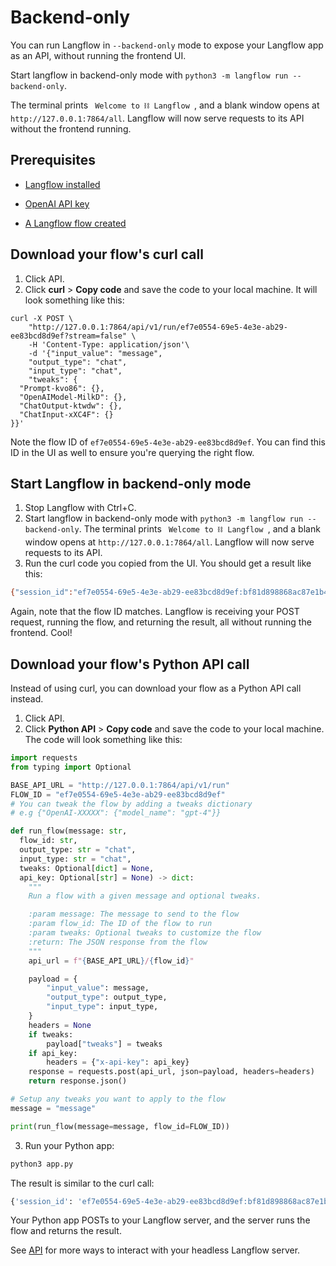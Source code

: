 # Backend-only
You can run Langflow in `--backend-only` mode to expose your Langflow app as an API, without running the frontend UI.

Start langflow in backend-only mode with `python3 -m langflow run --backend-only`.

The terminal prints `  Welcome to ⛓ Langflow  `, and a blank window opens at `http://127.0.0.1:7864/all`.
Langflow will now serve requests to its API without the frontend running.

## Prerequisites

* [Langflow installed](../getting-started/install-langflow.mdx)

* [OpenAI API key](https://platform.openai.com)

* [A Langflow flow created](../starter-projects/basic-prompting.mdx)

## Download your flow's curl call

1. Click API.
2. Click **curl** > **Copy code** and save the code to your local machine.
It will look something like this:
```curl
curl -X POST \
    "http://127.0.0.1:7864/api/v1/run/ef7e0554-69e5-4e3e-ab29-ee83bcd8d9ef?stream=false" \
    -H 'Content-Type: application/json'\
    -d '{"input_value": "message",
    "output_type": "chat",
    "input_type": "chat",
    "tweaks": {
  "Prompt-kvo86": {},
  "OpenAIModel-MilkD": {},
  "ChatOutput-ktwdw": {},
  "ChatInput-xXC4F": {}
}}'
```
Note the flow ID of `ef7e0554-69e5-4e3e-ab29-ee83bcd8d9ef`. You can find this ID in the UI as well to ensure you're querying the right flow.

## Start Langflow in backend-only mode

1. Stop Langflow with Ctrl+C.
2. Start langflow in backend-only mode with `python3 -m langflow run --backend-only`.
The terminal prints `  Welcome to ⛓ Langflow  `, and a blank window opens at `http://127.0.0.1:7864/all`.
Langflow will now serve requests to its API.
3. Run the curl code you copied from the UI.
You should get a result like this:
```bash
{"session_id":"ef7e0554-69e5-4e3e-ab29-ee83bcd8d9ef:bf81d898868ac87e1b4edbd96c131c5dee801ea2971122cc91352d144a45b880","outputs":[{"inputs":{"input_value":"hi, are you there?"},"outputs":[{"results":{"result":"Arrr, ahoy matey! Aye, I be here. What be ye needin', me hearty?"},"artifacts":{"message":"Arrr, ahoy matey! Aye, I be here. What be ye needin', me hearty?","sender":"Machine","sender_name":"AI"},"messages":[{"message":"Arrr, ahoy matey! Aye, I be here. What be ye needin', me hearty?","sender":"Machine","sender_name":"AI","component_id":"ChatOutput-ktwdw"}],"component_display_name":"Chat Output","component_id":"ChatOutput-ktwdw","used_frozen_result":false}]}]}%
```
Again, note that the flow ID matches.
Langflow is receiving your POST request, running the flow, and returning the result, all without running the frontend. Cool!

## Download your flow's Python API call

Instead of using curl, you can download your flow as a Python API call instead.

1. Click API.
2. Click **Python API** > **Copy code** and save the code to your local machine.
The code will look something like this:
```python
import requests
from typing import Optional

BASE_API_URL = "http://127.0.0.1:7864/api/v1/run"
FLOW_ID = "ef7e0554-69e5-4e3e-ab29-ee83bcd8d9ef"
# You can tweak the flow by adding a tweaks dictionary
# e.g {"OpenAI-XXXXX": {"model_name": "gpt-4"}}

def run_flow(message: str,
  flow_id: str,
  output_type: str = "chat",
  input_type: str = "chat",
  tweaks: Optional[dict] = None,
  api_key: Optional[str] = None) -> dict:
    """
    Run a flow with a given message and optional tweaks.

    :param message: The message to send to the flow
    :param flow_id: The ID of the flow to run
    :param tweaks: Optional tweaks to customize the flow
    :return: The JSON response from the flow
    """
    api_url = f"{BASE_API_URL}/{flow_id}"

    payload = {
        "input_value": message,
        "output_type": output_type,
        "input_type": input_type,
    }
    headers = None
    if tweaks:
        payload["tweaks"] = tweaks
    if api_key:
        headers = {"x-api-key": api_key}
    response = requests.post(api_url, json=payload, headers=headers)
    return response.json()

# Setup any tweaks you want to apply to the flow
message = "message"

print(run_flow(message=message, flow_id=FLOW_ID))
```
3. Run your Python app:
```python
python3 app.py
```

The result is similar to the curl call:
```bash
{'session_id': 'ef7e0554-69e5-4e3e-ab29-ee83bcd8d9ef:bf81d898868ac87e1b4edbd96c131c5dee801ea2971122cc91352d144a45b880', 'outputs': [{'inputs': {'input_value': 'message'}, 'outputs': [{'results': {'result': "Arrr matey! What be yer message for this ol' pirate? Speak up or walk the plank!"}, 'artifacts': {'message': "Arrr matey! What be yer message for this ol' pirate? Speak up or walk the plank!", 'sender': 'Machine', 'sender_name': 'AI'}, 'messages': [{'message': "Arrr matey! What be yer message for this ol' pirate? Speak up or walk the plank!", 'sender': 'Machine', 'sender_name': 'AI', 'component_id': 'ChatOutput-ktwdw'}], 'component_display_name': 'Chat Output', 'component_id': 'ChatOutput-ktwdw', 'used_frozen_result': False}]}]}
```
Your Python app POSTs to your Langflow server, and the server runs the flow and returns the result.

See [API](../administration/api.mdx) for more ways to interact with your headless Langflow server.